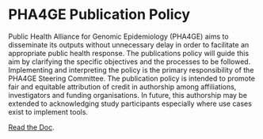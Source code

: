 # PHA4GE Publication Policy

Public Health Alliance for Genomic Epidemiology (PHA4GE) aims to disseminate its outputs without unnecessary delay in order to facilitate an appropriate public health response.  The publications policy will guide this aim by clarifying the specific objectives and the processes to be followed.  Implementing and interpreting the policy is the primary responsibility of the PHA4GE Steering Committee. The publication policy is intended to promote fair and equitable attribution of credit in authorship among affiliations, investigators and funding organisations. In future, this authorship may be extended to acknowledging study participants especially where use cases exist to implement tools.

[Read the Doc](https://docs.google.com/document/d/1etVWHFMUPZIzcr0YF1dXmbjhA_5GZSiWoE1z9M-T9Ec/edit?usp=sharing).
